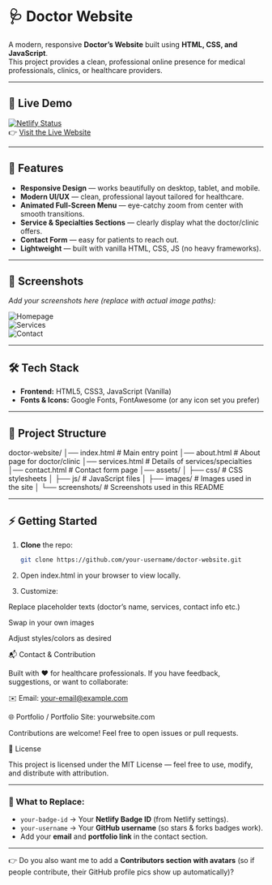 # 🩺 Doctor Website

A modern, responsive **Doctor’s Website** built using **HTML, CSS, and JavaScript**.  
This project provides a clean, professional online presence for medical professionals, clinics, or healthcare providers.

---

## 🔗 Live Demo

[![Netlify Status](https://api.netlify.com/api/v1/badges/your-badge-id/deploy-status)](https://drbidhankrishna.netlify.app/)  
👉 [Visit the Live Website](https://drbidhankrishna.netlify.app/)

---

## 🚀 Features

- **Responsive Design** — works beautifully on desktop, tablet, and mobile.  
- **Modern UI/UX** — clean, professional layout tailored for healthcare.  
- **Animated Full-Screen Menu** — eye-catchy zoom from center with smooth transitions.  
- **Service & Specialties Sections** — clearly display what the doctor/clinic offers.  
- **Contact Form** — easy for patients to reach out.  
- **Lightweight** — built with vanilla HTML, CSS, JS (no heavy frameworks).  

---

## 📸 Screenshots

_Add your screenshots here (replace with actual image paths):_

![Homepage](assets/screenshots/homepage.png)  
![Services](assets/screenshots/services.png)  
![Contact](assets/screenshots/contact.png)  

---

## 🛠️ Tech Stack

- **Frontend:** HTML5, CSS3, JavaScript (Vanilla)  
- **Fonts & Icons:** Google Fonts, FontAwesome (or any icon set you prefer)  

---

## 📂 Project Structure

doctor-website/
│── index.html # Main entry point
│── about.html # About page for doctor/clinic
│── services.html # Details of services/specialties
│── contact.html # Contact form page
│── assets/
│ ├── css/ # CSS stylesheets
│ ├── js/ # JavaScript files
│ ├── images/ # Images used in the site
│ └── screenshots/ # Screenshots used in this README


---

## ⚡ Getting Started

1. **Clone** the repo:  
   ```bash
   git clone https://github.com/your-username/doctor-website.git


2. Open index.html in your browser to view locally.

3. Customize:

Replace placeholder texts (doctor’s name, services, contact info etc.)

Swap in your own images

Adjust styles/colors as desired

📬 Contact & Contribution

Built with ❤️ for healthcare professionals.
If you have feedback, suggestions, or want to collaborate:

✉️ Email: your-email@example.com

🌐 Portfolio / Portfolio Site: yourwebsite.com

Contributions are welcome! Feel free to open issues or pull requests.

📜 License

This project is licensed under the MIT License — feel free to use, modify, and distribute with attribution.


---

### 🔧 What to Replace:
- `your-badge-id` → Your **Netlify Badge ID** (from Netlify settings).  
- `your-username` → Your **GitHub username** (so stars & forks badges work).  
- Add your **email** and **portfolio link** in the contact section.  

---

👉 Do you also want me to add a **Contributors section with avatars** (so if people contribute, their GitHub profile pics show up automatically)?

